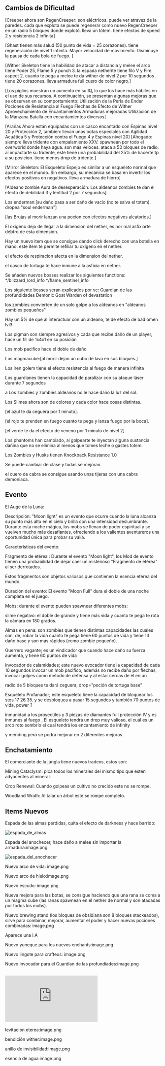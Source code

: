 ## Cambios de Dificultad

[Creeper ahora son RegenCreeper:
son eléctricos.
puede ver atravez de la paredes.
cada que explota se puede regenerar como nuevo RegenCreeper en un radio 5 bloques donde explotó.
lleva un tótem.
tiene efectos de speed 2 y resistencia 2 infinita]

[Ghast
tienen más salud (50 punto de vida = 25 corazones).
tiene regeneración de nivel 1 infinita.
Mayor velocidad de movimiento.
Disminuye la pausa de cada bola de fuego. ]

[Wither Skeleton
tiene la habilidad de atacar a distancia y melee
el arco tiene Poder 25, Flame 5 y punch 3.
la espada netherite tiene filo V y Fire aspect 2.
cuanto te pega a melee te da wither de nivel 2 por 10 segundos .
tiene 20 corazones.
lleva armadura full cuero de color negro.]

[Los piglins
muestran un aumento en su IQ, lo que los hace más hábiles en el uso de sus recursos. A continuación, se presentan algunas mejoras que se observan en su comportamiento:
Utilización de la Perla de Ender
Pociones de Resistencia al Fuego
Flechas de Efecto de Wither
Aprovechamiento de Encantamientos
Armaduras mejoradas
Utilización de la Manzana
Batalla con encantamientos diversos]

[Arañas
Ahora están equipadas con un casco encantado con Espinas nivel 20 y Protección 2, tambien: 
llevan unas botas especiales con Agilidad Acuática 5 y Protección contra el Fuego 4 y Espinas nivel 20] 
[Ahogado:
siempre lleva tridente con empalamiento XXV.
spawnean por todo el overworld donde haya agua.
son más veloces.
ataca a 50 bloques de radio.
al impactarte su tridente, este tiene una probabilidad del 25% de hacerte tp a su posicion.
tiene menos drop de tridente.]

[Mirror Skeleton:
El Esqueleto Espejo es similar a un esqueleto normal que aparece en el mundo. Sin embargo, su mecánica se basa en invertir los efectos positivos en negativos.
lleva armadura de hierro]

[Aldeano zombie
Aura de desesperación: Los aldeanos zombies te dan el efecto de debilidad 3 y lentitud 2 por 7 segundos]

Los enderman:[su daño pasa a ser daño de vacío (no te salva el totem).
dropea "soul enderman"]

[las Brujas al morir lanzan una pocion con efectos negativos aleatorios.]

El oxigeno dejo de llegar a la dimension del nether, es nor mal asfixiarte debtro de esta dimension.

Hay un nuevo item que se consigue dando click derecho con una botella en mano: este item te permite refiliar tu oxigeno en el nether.

el efecto de respiracion afecta en la dimension del nether.

el casco de tortuga te hace inmune a la asfixia en nether.

Se añaden nuevos bosses realizar los siguientes functions:
*/blizzard_lord_info
*/flame_sentinel_info

Los siguiente bosses seran explicados por vc:
Guardian de las profundidades
Demonic Goat
Warden of devastation

los zombies convierten de un solo golpe a los aldeanos en "aldeanos zombies pequeños"

Hay un 5% de que al interactuar con un aldeano, te de efecto de bad omen lvl3

Los pigman son siempre agresivos y cada que recibe daño de un player, hace un fill de 1x4x1 en su posición

Los mob pacifico hace el doble de daño

Los magmacube:[al morir dejan un cubo de lava en sus bloques.]

Los iren golem tiene el efecto resistencia al fuego de manera infinita

Los guardianes tienen la capacidad de paralizar con su ataque láser durante 7 segundos

a Los zombies y zombies aldeanos no le hace daño la luz del sol.

Los Slimes ahora son de colores y cada color hace cosas distintas.

[el azul te da ceguera por 1 minuto].

[el rojo te prenden en fuego cuanto te pega y lanza fuego por la boca].

[el verde te da el efecto de veneno por 1 minuto de nivel 2].

Los phantoms han cambiado, al golpearte te inyectan alguna sustancia dañina que no se elimina al menos que tomes leche o gastes totem.

Los Zombies y Husks tienen Knockback Resistance 1.0

Se puede cambiar de clase y todas se mejoran.

el cuero de cabra se consigue usando unas tijeras con una cabra demoniaca.

## Evento
El Auge de la Luna: 

Descripción: "Moon light" es un evento que ocurre cuando la luna alcanza su punto más alto en el cielo y brilla con una intensidad deslumbrante. Durante esta noche mágica, los mobs se llenan de poder espiritual y se vuelven mucho más desafiantes, ofreciendo a los valientes aventureros una oportunidad única para probar su valía.

Características del evento:

Fragmento de etérea : Durante el evento "Moon light", los Mod de evento tienen una probabilidad de dejar caer un misterioso "Fragmento de etérea" al ser derrotados.

Estos fragmentos son objetos valiosos que contienen la esencia etérea del mundo.

Duración del evento: El evento "Moon Full" dura el doble de una noche completa en el juego.

Mobs: durante el evento pueden spawnear diferentes mobs:

slime negativo: el doble de grande y tiene más vida y cuanto te pega te rota la cámara en 180 grados.

Almas en pena: son zombies que tienen distintas capacidades las cuales son, de, robar la vida cuanto te pega tiene 60 puntos de vida y tiene 13 daño base y son más rápidos (como zombie pequeño).

Guerrero vagante; es un vindicador que cuando hace daño su fuerza aumenta, y tiene 60 puntos de vida

Invocador de calamidades; este nuevo evocador tiene la capacidad de cada 10 segundos invocar un mob pacifico, además no recibe daño por flechas, invocar golpes como método de defensa y al estar cercas de él en un

radio de 5 bloques te dará ceguera, drop="poción de tortuga base"

Esqueleto Profanador; este esqueleto tiene la capacidad de bloquear los stos 17 26 35. y se desbloquea a pasar 15 segundos y también 70 puntos de vida, power ?

inmunidad a los proyectiles y 3 piezas de diamantes full protección IV y es inmunes al fuego , El esqueleto tendrá un drop muy valioso, el cuál es un arco roto sombrío el cual tendrá los encantamiento de infinity 

y mending pero se podrá mejorar en 2 diferentes mejoras.

## Enchatamiento

El comerciante de la jungla tiene nuevos tradeos, estos son:

Mining Cataclysm: pica todos los minerales del mismo tipo que esten adyacentes al mineral.

Crop Renewal: Cuando golpeas un cultivo no crecido este no se rompe.

Woodland Wrath: Al talar un árbol este se rompe completo.

## Items Nuevos

Espada de las almas perdidas, quita el efecto de darkness y hace barrido:

![espada_de_almas](https://github.com/MiguelVeraXd/Valley-Dimensional-Wiki/blob/main/Main/Wiki/assets/crafteo/espada_de_las_almas_perdidas.png) 

Espada del anochecer, hace daño a melee sin importar la armadura:image.png

![espada_del_anochecer](https://github.com/MiguelVeraXd/Valley-Dimensional-Wiki/blob/main/Main/Wiki/assets/crafteo/espada_del_anochecer.png) 

Nuevo arco de vida: image.png

Nuevo arco de hielo:image.png

Nuevo escudo: image.png

Nueva mejora para las botas, se consigue haciendo que una rana se coma a un magma cube (las ranas spawnean en el nether de normal y son atacadas por todos los mobs).

Nuevo brewing stand (los bloques de obsidiana son 8 bloques stackeados), sirve para combinar, mejorar, aumentar el poder y hacer nuevas pociones combinadas: image.png

Aparece una I.A

Nuevo yuneque para los nuevos enchants:image.png

Nuevo lingote para crafteos: image.png

Nuevo invocador para el Guardian de las profundiades:image.png

## ![Artifacts](https://github.com/MiguelVeraXd/Valley-Dimensional-Wiki/blob/main/Main/Wiki/wiki.md)

levitación eterea:image.png

bendición wither:image.png

anillo de invisibilidad:image.png

esencia de agua:image.png
